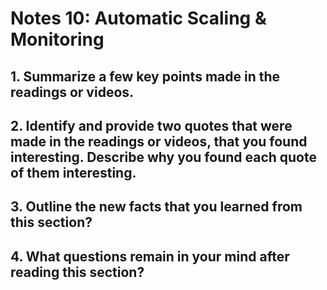 # Notes 10: Automatic Scaling & Monitoring
## 1. Summarize a few key points made in the readings or videos.

## 2. Identify and provide two quotes that were made in the readings or videos, that you found interesting. Describe why you found each quote of them interesting.

## 3. Outline the new facts that you learned from this section?

## 4. What questions remain in your mind after reading this section?

